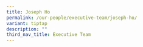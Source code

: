 ```yaml
---
title: Joseph Ho
permalink: /our-people/executive-team/joseph-ho/
variant: tiptap
description: ""
third_nav_title: Executive Team
---
```

